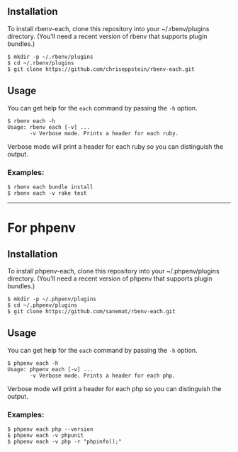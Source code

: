 ## Installation

To install rbenv-each, clone this repository into your ~/.rbenv/plugins directory. (You'll need a recent version of rbenv that supports plugin bundles.)


```
$ mkdir -p ~/.rbenv/plugins
$ cd ~/.rbenv/plugins
$ git clone https://github.com/chriseppstein/rbenv-each.git
```

## Usage

You can get help for the `each` command by passing the `-h` option.

```
$ rbenv each -h
Usage: rbenv each [-v] ...
       -v Verbose mode. Prints a header for each ruby.
```

Verbose mode will print a header for each ruby so you can distinguish
the output.

### Examples:

```
$ rbenv each bundle install
$ rbenv each -v rake test
```
----
# For phpenv
## Installation

To install phpenv-each, clone this repository into your ~/.phpenv/plugins directory. (You'll need a recent version of phpenv that supports plugin bundles.)


```
$ mkdir -p ~/.phpenv/plugins
$ cd ~/.phpenv/plugins
$ git clone https://github.com/sanemat/rbenv-each.git
```

## Usage

You can get help for the `each` command by passing the `-h` option.

```
$ phpenv each -h
Usage: phpenv each [-v] ...
       -v Verbose mode. Prints a header for each php.
```

Verbose mode will print a header for each php so you can distinguish
the output.

### Examples:

```
$ phpenv each php --version
$ phpenv each -v phpunit
$ phpenv each -v php -r "phpinfo();"
```
